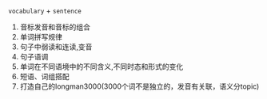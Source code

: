 `vocabulary` + `sentence`

1. 音标发音和音标的组合
2. 单词拼写规律
3. 句子中弱读和连读,变音
4. 句子语调
5. 单词在不同语境中的不同含义,不同时态和形式的变化
6. 短语、词组搭配
7. 打造自己的longman3000(3000个词不是独立的，发音有关联，语义分topic)
